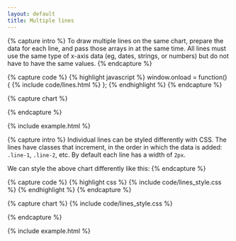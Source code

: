 ```yaml
---
layout: default
title: Multiple lines
---
```


{% capture intro %}
To draw multiple lines on the same chart, prepare the data for each line, and pass those arrays in at the same time. All lines must use the same type of x-axis data (eg, dates, strings, or numbers) but do not have to have the same values.
{% endcapture %}


{% capture code %}
{% highlight javascript %}
window.onload = function() {
{% include code/lines.html %}
};
{% endhighlight %}
{% endcapture %}


{% capture chart %}
<div class="pub">
    <div id="chart-lines"> </div>
</div>
<script>
loadstack.push(function(win){
    {% include code/lines.html %}
});
</script>
{% endcapture %}

{% include example.html %}



{% capture intro %}
Individual lines can be styled differently with CSS. The lines have classes that increment, in the order in which the data is added: `.line-1`, `.line-2`, etc. By default each line has a width of `2px`.

We can style the above chart differently like this:
{% endcapture %}


{% capture code %}
{% highlight css %}
{% include code/lines_style.css %}
{% endhighlight %}
{% endcapture %}


{% capture chart %}
{% include code/lines_style.css %}
<div class="pub">
   <div id="chart-lines-style"> </div>
</div>
<script>
loadstack.push(function(win){
    {% include code/lines_style.html %}
});
</script>
{% endcapture %}

{% include example.html %}


